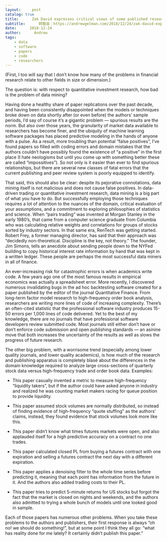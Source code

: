 ```yaml
---
layout:     post
catalog: true
title:      Zak David expresses critical views of some published research in empirical quantitative finance
subtitle:      转载自：https://andrewgelman.com/2018/12/24/zak-david-expresses-critical-views-much-published-research-empirical-quantitative-finance/
date:      2018-12-24
author:      Andrew
tags:
    - data
    - software
    - papers
    - code
    - researchers
---
```



(First, I too will say that I don’t know how many of the problems in financial research relate to other fields in size or dimension.)

The question is: with respect to quantitative investment research, how bad is the problem of data mining?

Having done a healthy share of paper replications over the past decade, and having been consistently disappointed when the models or techniques broke down on data shortly after (or even before) the authors’ sample periods, I’d say of course it’s a gigantic problem — spurious results are the norm. But also over those years, the granularity of market data available to researchers has become finer, and the ubiquity of machine learning software packages has placed predictive modeling in the hands of anyone with a pulse. As a result, more troubling than potential “false positives”, I’ve found papers so filled with coding errors and domain mistakes that the authors couldn’t have possibly found the existence of “a positive” in the first place (I hate neologisms but until you come up with something better these are called “impossitives”). So not only is it easier than ever to find spurious relationships, but there are several new classes of fatal errors that the current publishing and peer review system is poorly equipped to identify.

That said, this should also be clear: despite its pejorative connotations, data mining itself is not malicious and does not cause false positives. In data-driven trading or quantitative investment research, data mining is a big part of what you have to do. But successfully employing those techniques requires a lot of attention to the nuances of the domain, critical evaluation of your assumptions, and a commitment to exploring philosophies of statistics and science. When “pairs trading” was invented at Morgan Stanley in the early 1980’s, that came from a computer science graduate from Columbia who was calculating relative weights and correlations for groups of stocks sorted by industry sectors. In that same era, RenTech was getting started. Robert Frey, a former managing director, has said that their approach was “decidedly non-theoretical. Discipline is the key, not theory.” The founder, Jim Simons, tells an anecdote about sending people down to the NYFed building to copy historical interest rate information by hand that was kept in a written ledger. These people are perhaps the most successful data miners in all of finance.

An ever-increasing risk for catastrophic errors is when academics write code. A few years ago one of the most famous results in empirical economics was actually a spreadsheet error. More recently, I discovered numerous invalidating bugs in the ad hoc backtesting software created for a paper published by the editor of the journal Quantitative Finance. From long-term factor model research to high-frequency order book analysis, researchers are writing more lines of code of increasing complexity. There’s an often-cited statistic that the professional software industry produces 15-50 errors per 1,000 lines of code delivered. Yet to the best of my knowledge, there are no journals that have professional software developers review submitted code. Most journals still either don’t have or don’t enforce code submission and open publishing standards — an asinine move that both increases the uncertainty of the results as well as slows the progress of future research.

The other big problem, with a worrisome trend (especially among lower quality journals, and lower quality academics), is how much of the research and publishing apparatus is completely blasé about the differences in the domain knowledge required to analyze large cross-sections of quarterly stock data versus high-frequency trade and order book data. Examples:

- This paper casually invented a metric to measure high-frequency “liquidity takers”, but if the author could have asked anyone in industry and realized he was counting market makers racing for queue position to provide liquidity.

- This paper assumed stock volumes are normally distributed, so instead of finding evidence of high-frequency “quote stuffing” as the authors’ claims, instead, they found evidence that stock volumes look more like this.

- This paper didn’t know what times futures markets were open, and also applauded itself for a high predictive accuracy on a contract no one trades.

- This paper calculated closed PL from buying a futures contract with one expiration and selling a futures contract the next day with a different expiration.

- This paper applies a denoising filter to the whole time series before predicting it, meaning that each point has information from the future in it. And the authors also added trading costs to their PL.

- This paper tries to predict 5-minute returns for US stocks but forgot the fact that the market is closed on nights and weekends, and the authors also admitted to trying a whole bunch of models until one looked good in sample.


Each of those papers has numerous other problems. When you take these problems to the authors and publishers, their first response is always “oh no! we should do something!”, but at some point I think they all go: “what has reality done for me lately? It certainly didn’t publish this paper.”
